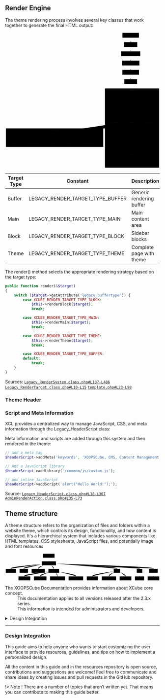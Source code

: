 
## Render Engine

The theme rendering process involves several key classes that work together to generate the final HTML output:

<div class="panzoom-schema">
<svg xmlns="http://www.w3.org/2000/svg" id="mermaid-cyqcvt0zzee" width="100%" aria-roledescription="flowchart-v2" class="xcl-diagram flowchart" style="max-width:1744px" viewBox="0 0 1744.325 1530.075"><defs/><marker id="mermaid-cyqcvt0zzee_flowchart-v2-pointEnd" class="marker flowchart-v2" markerHeight="8" markerUnits="userSpaceOnUse" markerWidth="8" orient="auto" refX="5" refY="5" viewBox="0 0 10 10"><path d="m0 0 10 5-10 5z" class="arrowMarkerPath" style="stroke-width:1;stroke-dasharray:1,0"/></marker><marker id="mermaid-cyqcvt0zzee_flowchart-v2-pointStart" class="marker flowchart-v2" markerHeight="8" markerUnits="userSpaceOnUse" markerWidth="8" orient="auto" refX="4.5" refY="5" viewBox="0 0 10 10"><path d="m0 5 10 5V0z" class="arrowMarkerPath" style="stroke-width:1;stroke-dasharray:1,0"/></marker><marker id="mermaid-cyqcvt0zzee_flowchart-v2-circleEnd" class="marker flowchart-v2" markerHeight="11" markerUnits="userSpaceOnUse" markerWidth="11" orient="auto" refX="11" refY="5" viewBox="0 0 10 10"><circle cx="5" cy="5" r="5" class="arrowMarkerPath" style="stroke-width:1;stroke-dasharray:1,0"/></marker><marker id="mermaid-cyqcvt0zzee_flowchart-v2-circleStart" class="marker flowchart-v2" markerHeight="11" markerUnits="userSpaceOnUse" markerWidth="11" orient="auto" refX="-1" refY="5" viewBox="0 0 10 10"><circle cx="5" cy="5" r="5" class="arrowMarkerPath" style="stroke-width:1;stroke-dasharray:1,0"/></marker><marker id="mermaid-cyqcvt0zzee_flowchart-v2-crossEnd" class="marker cross flowchart-v2" markerHeight="11" markerUnits="userSpaceOnUse" markerWidth="11" orient="auto" refX="12" refY="5.2" viewBox="0 0 11 11"><use xlink:href="#reuse-0" class="arrowMarkerPath" style="stroke-width:2;stroke-dasharray:1,0"/></marker><marker id="mermaid-cyqcvt0zzee_flowchart-v2-crossStart" class="marker cross flowchart-v2" markerHeight="11" markerUnits="userSpaceOnUse" markerWidth="11" orient="auto" refX="-1" refY="5.2" viewBox="0 0 11 11"><use xlink:href="#reuse-0" class="arrowMarkerPath" style="stroke-width:2;stroke-dasharray:1,0"/></marker><g class="root"><g class="clusters"><g id="subGraph1" class="cluster" data-look="classic"><rect width="1098.063" height="208" x="8" y="1081.075"/><foreignObject width="116.162" height="24" class="cluster-label" transform="translate(498.95 1081.075)"><div style="display:table-cell;white-space:nowrap;line-height:1.5;max-width:200px;text-align:center"><span class="nodeLabel"><p>Theme Structure</p></span></div></foreignObject></g><g id="subGraph0" class="cluster" data-look="classic"><rect width="610.263" height="890.075" x="1126.063" y="632"/><foreignObject width="107.5" height="24" class="cluster-label" transform="translate(1377.444 632)"><div style="display:table-cell;white-space:nowrap;line-height:1.5;max-width:200px;text-align:center"><span class="nodeLabel"><p>Render Process</p></span></div></foreignObject></g></g><g class="edgePaths"><path id="L_A_B_0" marker-end="url(#mermaid-cyqcvt0zzee_flowchart-v2-pointEnd)" d="M1415.447 62v46" class="edge-thickness-normal edge-pattern-solid edge-thickness-normal edge-pattern-solid flowchart-link"/><path id="L_B_C_0" marker-end="url(#mermaid-cyqcvt0zzee_flowchart-v2-pointEnd)" d="M1415.447 166v46" class="edge-thickness-normal edge-pattern-solid edge-thickness-normal edge-pattern-solid flowchart-link"/><path id="L_C_D_0" marker-end="url(#mermaid-cyqcvt0zzee_flowchart-v2-pointEnd)" d="M1415.447 270v46" class="edge-thickness-normal edge-pattern-solid edge-thickness-normal edge-pattern-solid flowchart-link"/><path id="L_D_E_0" marker-end="url(#mermaid-cyqcvt0zzee_flowchart-v2-pointEnd)" d="M1415.447 374v46" class="edge-thickness-normal edge-pattern-solid edge-thickness-normal edge-pattern-solid flowchart-link"/><path id="L_E_F_0" marker-end="url(#mermaid-cyqcvt0zzee_flowchart-v2-pointEnd)" d="M1415.447 478v46" class="edge-thickness-normal edge-pattern-solid edge-thickness-normal edge-pattern-solid flowchart-link"/><path id="L_F_G_0" marker-end="url(#mermaid-cyqcvt0zzee_flowchart-v2-pointEnd)" d="M1415.447 582v71" class="edge-thickness-normal edge-pattern-solid edge-thickness-normal edge-pattern-solid flowchart-link"/><path id="L_G_H_0" marker-end="url(#mermaid-cyqcvt0zzee_flowchart-v2-pointEnd)" d="M1415.447 711v4.167c0 4.166 0 12.5.07 20.25s.211 14.917.281 18.5l.07 3.584" class="edge-thickness-normal edge-pattern-solid edge-thickness-normal edge-pattern-solid flowchart-link"/><path id="L_H_I_0" marker-end="url(#mermaid-cyqcvt0zzee_flowchart-v2-pointEnd)" d="m1463.22 856.302 27.857 13.962c27.857 13.962 83.571 41.887 111.428 61.349 27.858 19.462 27.858 30.462 27.858 35.962v5.5" class="edge-thickness-normal edge-pattern-solid edge-thickness-normal edge-pattern-solid flowchart-link"/><path id="L_H_J_0" marker-end="url(#mermaid-cyqcvt0zzee_flowchart-v2-pointEnd)" d="m1427.952 891.57 1.578 8.084c1.578 8.084 4.733 24.253 6.311 37.837 1.578 13.584 1.578 24.584 1.578 30.084v5.5" class="edge-thickness-normal edge-pattern-solid edge-thickness-normal edge-pattern-solid flowchart-link"/><path id="L_H_K_0" marker-end="url(#mermaid-cyqcvt0zzee_flowchart-v2-pointEnd)" d="m1371.813 859.441-22.267 13.439c-22.267 13.439-66.8 40.317-89.067 59.256-22.266 18.939-22.266 29.939-22.266 35.439v5.5" class="edge-thickness-normal edge-pattern-solid edge-thickness-normal edge-pattern-solid flowchart-link"/><path id="L_I_L_0" marker-end="url(#mermaid-cyqcvt0zzee_flowchart-v2-pointEnd)" d="M1630.363 1031.075v25c0 8.333 0 16.667-18.126 25.734s-54.377 18.869-72.503 23.769l-18.126 4.901" class="edge-thickness-normal edge-pattern-solid edge-thickness-normal edge-pattern-solid flowchart-link"/><path id="L_J_L_0" marker-end="url(#mermaid-cyqcvt0zzee_flowchart-v2-pointEnd)" d="M1437.419 1031.075v25c0 8.333 0 16.667.041 24.333.042 7.667.125 14.667.166 18.167l.041 3.5" class="edge-thickness-normal edge-pattern-solid edge-thickness-normal edge-pattern-solid flowchart-link"/><path id="L_K_L_0" marker-end="url(#mermaid-cyqcvt0zzee_flowchart-v2-pointEnd)" d="m1284.737 1031.075 7.18 4.167c7.18 4.166 21.539 12.5 28.719 20.833 7.18 8.333 7.18 16.667 15.408 24.716 8.229 8.048 24.686 15.813 32.915 19.695l8.229 3.882" class="edge-thickness-normal edge-pattern-solid edge-thickness-normal edge-pattern-solid flowchart-link"/><path id="L_L_M_0" marker-end="url(#mermaid-cyqcvt0zzee_flowchart-v2-pointEnd)" d="M1438.034 1160.075v46" class="edge-thickness-normal edge-pattern-solid edge-thickness-normal edge-pattern-solid flowchart-link"/><path id="L_M_N_0" marker-end="url(#mermaid-cyqcvt0zzee_flowchart-v2-pointEnd)" d="M1438.034 1264.075v71" class="edge-thickness-normal edge-pattern-solid edge-thickness-normal edge-pattern-solid flowchart-link"/><path id="L_N_O_0" marker-end="url(#mermaid-cyqcvt0zzee_flowchart-v2-pointEnd)" d="M1438.034 1393.075v46" class="edge-thickness-normal edge-pattern-solid edge-thickness-normal edge-pattern-solid flowchart-link"/><path id="L_P_Q_0" marker-end="url(#mermaid-cyqcvt0zzee_flowchart-v2-pointEnd)" d="m432.528 1142.594-53.205 7.08c-53.204 7.08-159.614 21.241-212.818 31.821-53.205 10.58-53.205 17.58-53.205 21.08v3.5" class="edge-thickness-normal edge-pattern-solid edge-thickness-normal edge-pattern-solid flowchart-link"/><path id="L_P_R_0" marker-end="url(#mermaid-cyqcvt0zzee_flowchart-v2-pointEnd)" d="m432.528 1153.769-18.036 5.217c-18.036 5.218-54.108 15.654-72.144 24.371-18.035 8.718-18.035 15.718-18.035 19.218v3.5" class="edge-thickness-normal edge-pattern-solid edge-thickness-normal edge-pattern-solid flowchart-link"/><path id="L_P_S_0" marker-end="url(#mermaid-cyqcvt0zzee_flowchart-v2-pointEnd)" d="m515.468 1160.075 1.76 4.167c1.761 4.166 5.282 12.5 7.043 20.166 1.76 7.667 1.76 14.667 1.76 18.167v3.5" class="edge-thickness-normal edge-pattern-solid edge-thickness-normal edge-pattern-solid flowchart-link"/><path id="L_P_T_0" marker-end="url(#mermaid-cyqcvt0zzee_flowchart-v2-pointEnd)" d="m575.591 1150.34 23.985 5.789c23.984 5.789 71.954 17.368 95.939 26.657 23.985 9.289 23.985 16.289 23.985 19.789v3.5" class="edge-thickness-normal edge-pattern-solid edge-thickness-normal edge-pattern-solid flowchart-link"/><path id="L_P_U_0" marker-end="url(#mermaid-cyqcvt0zzee_flowchart-v2-pointEnd)" d="m575.591 1141.206 64.32 7.312c64.32 7.311 192.961 21.934 257.281 32.746 64.321 10.811 64.321 17.811 64.321 21.311v3.5" class="edge-thickness-normal edge-pattern-solid edge-thickness-normal edge-pattern-solid flowchart-link"/><path id="L_K_P_0" marker-end="url(#mermaid-cyqcvt0zzee_flowchart-v2-pointEnd)" d="m1214.289 1031.075-3.692 4.167c-3.692 4.166-11.076 12.5-14.768 20.833-3.691 8.333-3.691 16.667-105.785 28.549-102.093 11.882-306.279 27.313-408.372 35.028l-102.093 7.716" class="edge-thickness-normal edge-pattern-solid edge-thickness-normal edge-pattern-solid flowchart-link"/></g><g class="edgeLabels"><g class="edgeLabel"><foreignObject width="0" height="0" class="label"><div class="labelBkg" style="display:table-cell;white-space:nowrap;line-height:1.5;max-width:200px;text-align:center"><span class="edgeLabel"/></div></foreignObject></g><g class="edgeLabel"><foreignObject width="0" height="0" class="label"><div class="labelBkg" style="display:table-cell;white-space:nowrap;line-height:1.5;max-width:200px;text-align:center"><span class="edgeLabel"/></div></foreignObject></g><g class="edgeLabel"><foreignObject width="0" height="0" class="label"><div class="labelBkg" style="display:table-cell;white-space:nowrap;line-height:1.5;max-width:200px;text-align:center"><span class="edgeLabel"/></div></foreignObject></g><g class="edgeLabel"><foreignObject width="0" height="0" class="label"><div class="labelBkg" style="display:table-cell;white-space:nowrap;line-height:1.5;max-width:200px;text-align:center"><span class="edgeLabel"/></div></foreignObject></g><g class="edgeLabel"><foreignObject width="0" height="0" class="label"><div class="labelBkg" style="display:table-cell;white-space:nowrap;line-height:1.5;max-width:200px;text-align:center"><span class="edgeLabel"/></div></foreignObject></g><g class="edgeLabel"><foreignObject width="0" height="0" class="label"><div class="labelBkg" style="display:table-cell;white-space:nowrap;line-height:1.5;max-width:200px;text-align:center"><span class="edgeLabel"/></div></foreignObject></g><g class="edgeLabel"><foreignObject width="0" height="0" class="label"><div class="labelBkg" style="display:table-cell;white-space:nowrap;line-height:1.5;max-width:200px;text-align:center"><span class="edgeLabel"/></div></foreignObject></g><g class="edgeLabel"><foreignObject width="35.438" height="24" class="label" transform="translate(1612.644 928.075)"><div class="labelBkg" style="display:table-cell;white-space:nowrap;line-height:1.5;max-width:200px;text-align:center"><span class="edgeLabel"><p>Main</p></span></div></foreignObject></g><g class="edgeLabel"><foreignObject width="37.775" height="24" class="label" transform="translate(1418.531 928.075)"><div class="labelBkg" style="display:table-cell;white-space:nowrap;line-height:1.5;max-width:200px;text-align:center"><span class="edgeLabel"><p>Block</p></span></div></foreignObject></g><g class="edgeLabel"><foreignObject width="47.963" height="24" class="label" transform="translate(1214.231 928.075)"><div class="labelBkg" style="display:table-cell;white-space:nowrap;line-height:1.5;max-width:200px;text-align:center"><span class="edgeLabel"><p>Theme</p></span></div></foreignObject></g><g class="edgeLabel"><foreignObject width="0" height="0" class="label"><div class="labelBkg" style="display:table-cell;white-space:nowrap;line-height:1.5;max-width:200px;text-align:center"><span class="edgeLabel"/></div></foreignObject></g><g class="edgeLabel"><foreignObject width="0" height="0" class="label"><div class="labelBkg" style="display:table-cell;white-space:nowrap;line-height:1.5;max-width:200px;text-align:center"><span class="edgeLabel"/></div></foreignObject></g><g class="edgeLabel"><foreignObject width="0" height="0" class="label"><div class="labelBkg" style="display:table-cell;white-space:nowrap;line-height:1.5;max-width:200px;text-align:center"><span class="edgeLabel"/></div></foreignObject></g><g class="edgeLabel"><foreignObject width="0" height="0" class="label"><div class="labelBkg" style="display:table-cell;white-space:nowrap;line-height:1.5;max-width:200px;text-align:center"><span class="edgeLabel"/></div></foreignObject></g><g class="edgeLabel"><foreignObject width="0" height="0" class="label"><div class="labelBkg" style="display:table-cell;white-space:nowrap;line-height:1.5;max-width:200px;text-align:center"><span class="edgeLabel"/></div></foreignObject></g><g class="edgeLabel"><foreignObject width="0" height="0" class="label"><div class="labelBkg" style="display:table-cell;white-space:nowrap;line-height:1.5;max-width:200px;text-align:center"><span class="edgeLabel"/></div></foreignObject></g><g class="edgeLabel"><foreignObject width="0" height="0" class="label"><div class="labelBkg" style="display:table-cell;white-space:nowrap;line-height:1.5;max-width:200px;text-align:center"><span class="edgeLabel"/></div></foreignObject></g><g class="edgeLabel"><foreignObject width="0" height="0" class="label"><div class="labelBkg" style="display:table-cell;white-space:nowrap;line-height:1.5;max-width:200px;text-align:center"><span class="edgeLabel"/></div></foreignObject></g><g class="edgeLabel"><foreignObject width="0" height="0" class="label"><div class="labelBkg" style="display:table-cell;white-space:nowrap;line-height:1.5;max-width:200px;text-align:center"><span class="edgeLabel"/></div></foreignObject></g><g class="edgeLabel"><foreignObject width="0" height="0" class="label"><div class="labelBkg" style="display:table-cell;white-space:nowrap;line-height:1.5;max-width:200px;text-align:center"><span class="edgeLabel"/></div></foreignObject></g><g class="edgeLabel"><foreignObject width="0" height="0" class="label"><div class="labelBkg" style="display:table-cell;white-space:nowrap;line-height:1.5;max-width:200px;text-align:center"><span class="edgeLabel"/></div></foreignObject></g><g class="edgeLabel"><foreignObject width="0" height="0" class="label"><div class="labelBkg" style="display:table-cell;white-space:nowrap;line-height:1.5;max-width:200px;text-align:center"><span class="edgeLabel"/></div></foreignObject></g></g><g class="nodes"><g id="flowchart-A-0" class="node default" transform="translate(1415.447 35)"><rect width="185.613" height="54" x="-92.806" y="-27" class="basic label-container"/><g class="label" transform="translate(-62.806 -12)"><rect/><foreignObject width="125.613" height="24"><div style="display:table-cell;white-space:nowrap;line-height:1.5;max-width:200px;text-align:center"><span class="nodeLabel"><p>Legacy_Controller</p></span></div></foreignObject></g></g><g id="flowchart-B-1" class="node default" transform="translate(1415.447 139)"><rect width="148.063" height="54" x="-74.031" y="-27" class="basic label-container"/><g class="label" transform="translate(-44.031 -12)"><rect/><foreignObject width="88.063" height="24"><div style="display:table-cell;white-space:nowrap;line-height:1.5;max-width:200px;text-align:center"><span class="nodeLabel"><p>executeView</p></span></div></foreignObject></g></g><g id="flowchart-C-3" class="node default" transform="translate(1415.447 243)"><rect width="215.25" height="54" x="-107.625" y="-27" class="basic label-container"/><g class="label" transform="translate(-77.625 -12)"><rect/><foreignObject width="155.25" height="24"><div style="display:table-cell;white-space:nowrap;line-height:1.5;max-width:200px;text-align:center"><span class="nodeLabel"><p>Legacy_RenderSystem</p></span></div></foreignObject></g></g><g id="flowchart-D-5" class="node default" transform="translate(1415.447 347)"><rect width="196.625" height="54" x="-98.313" y="-27" class="basic label-container"/><g class="label" transform="translate(-68.313 -12)"><rect/><foreignObject width="136.625" height="24"><div style="display:table-cell;white-space:nowrap;line-height:1.5;max-width:200px;text-align:center"><span class="nodeLabel"><p>createRenderTarget</p></span></div></foreignObject></g></g><g id="flowchart-E-7" class="node default" transform="translate(1415.447 451)"><rect width="187.025" height="54" x="-93.513" y="-27" class="basic label-container"/><g class="label" transform="translate(-63.513 -12)"><rect/><foreignObject width="127.025" height="24"><div style="display:table-cell;white-space:nowrap;line-height:1.5;max-width:200px;text-align:center"><span class="nodeLabel"><p>setTemplateName</p></span></div></foreignObject></g></g><g id="flowchart-F-9" class="node default" transform="translate(1415.447 555)"><rect width="143.438" height="54" x="-71.719" y="-27" class="basic label-container"/><g class="label" transform="translate(-41.719 -12)"><rect/><foreignObject width="83.438" height="24"><div style="display:table-cell;white-space:nowrap;line-height:1.5;max-width:200px;text-align:center"><span class="nodeLabel"><p>setAttribute</p></span></div></foreignObject></g></g><g id="flowchart-G-11" class="node default" transform="translate(1415.447 684)"><rect width="106.338" height="54" x="-53.169" y="-27" class="basic label-container"/><g class="label" transform="translate(-23.169 -12)"><rect/><foreignObject width="46.338" height="24"><div style="display:table-cell;white-space:nowrap;line-height:1.5;max-width:200px;text-align:center"><span class="nodeLabel"><p>render</p></span></div></foreignObject></g></g><g id="flowchart-H-13" class="node default" transform="translate(1415.447 832.038)"><polygon points="71.038 0 142.075 -71.038 71.038 -142.075 0 -71.038" class="label-container" transform="translate(-71.038 71.038)"/><g class="label" transform="translate(-44.038 -12)"><rect/><foreignObject width="88.075" height="24"><div style="display:table-cell;white-space:nowrap;line-height:1.5;max-width:200px;text-align:center"><span class="nodeLabel"><p>Target Type?</p></span></div></foreignObject></g></g><g id="flowchart-I-15" class="node default" transform="translate(1630.363 1004.075)"><rect width="141.775" height="54" x="-70.888" y="-27" class="basic label-container"/><g class="label" transform="translate(-40.888 -12)"><rect/><foreignObject width="81.775" height="24"><div style="display:table-cell;white-space:nowrap;line-height:1.5;max-width:200px;text-align:center"><span class="nodeLabel"><p>renderMain</p></span></div></foreignObject></g></g><g id="flowchart-J-17" class="node default" transform="translate(1437.419 1004.075)"><rect width="144.113" height="54" x="-72.056" y="-27" class="basic label-container"/><g class="label" transform="translate(-42.056 -12)"><rect/><foreignObject width="84.113" height="24"><div style="display:table-cell;white-space:nowrap;line-height:1.5;max-width:200px;text-align:center"><span class="nodeLabel"><p>renderBlock</p></span></div></foreignObject></g></g><g id="flowchart-K-19" class="node default" transform="translate(1238.213 1004.075)"><rect width="154.3" height="54" x="-77.15" y="-27" class="basic label-container"/><g class="label" transform="translate(-47.15 -12)"><rect/><foreignObject width="94.3" height="24"><div style="display:table-cell;white-space:nowrap;line-height:1.5;max-width:200px;text-align:center"><span class="nodeLabel"><p>renderTheme</p></span></div></foreignObject></g></g><g id="flowchart-L-21" class="node default" transform="translate(1438.034 1133.075)"><rect width="159.425" height="54" x="-79.713" y="-27" class="basic label-container"/><g class="label" transform="translate(-49.713 -12)"><rect/><foreignObject width="99.425" height="24"><div style="display:table-cell;white-space:nowrap;line-height:1.5;max-width:200px;text-align:center"><span class="nodeLabel"><p>fetchTemplate</p></span></div></foreignObject></g></g><g id="flowchart-M-27" class="node default" transform="translate(1438.034 1237.075)"><rect width="229.963" height="54" x="-114.981" y="-27" class="basic label-container"/><g class="label" transform="translate(-84.981 -12)"><rect/><foreignObject width="169.963" height="24"><div style="display:table-cell;white-space:nowrap;line-height:1.5;max-width:200px;text-align:center"><span class="nodeLabel"><p>Smarty Template Engine</p></span></div></foreignObject></g></g><g id="flowchart-N-29" class="node default" transform="translate(1438.034 1366.075)"><rect width="159.287" height="54" x="-79.644" y="-27" class="basic label-container"/><g class="label" transform="translate(-49.644 -12)"><rect/><foreignObject width="99.287" height="24"><div style="display:table-cell;white-space:nowrap;line-height:1.5;max-width:200px;text-align:center"><span class="nodeLabel"><p>Template Files</p></span></div></foreignObject></g></g><g id="flowchart-O-31" class="node default" transform="translate(1438.034 1470.075)"><rect width="156.45" height="54" x="-78.225" y="-27" class="basic label-container"/><g class="label" transform="translate(-48.225 -12)"><rect/><foreignObject width="96.45" height="24"><div style="display:table-cell;white-space:nowrap;line-height:1.5;max-width:200px;text-align:center"><span class="nodeLabel"><p>HTML Output</p></span></div></foreignObject></g></g><g id="flowchart-P-32" class="node default" transform="translate(504.06 1133.075)"><rect width="143.063" height="54" x="-71.531" y="-27" class="basic label-container"/><g class="label" transform="translate(-41.531 -12)"><rect/><foreignObject width="83.063" height="24"><div style="display:table-cell;white-space:nowrap;line-height:1.5;max-width:200px;text-align:center"><span class="nodeLabel"><p>Theme Files</p></span></div></foreignObject></g></g><g id="flowchart-Q-34" class="node default" transform="translate(113.3 1237.075)"><rect width="140.6" height="54" x="-70.3" y="-27" class="basic label-container"/><g class="label" transform="translate(-40.3 -12)"><rect/><foreignObject width="80.6" height="24"><div style="display:table-cell;white-space:nowrap;line-height:1.5;max-width:200px;text-align:center"><span class="nodeLabel"><p>theme.html</p></span></div></foreignObject></g></g><g id="flowchart-R-36" class="node default" transform="translate(324.313 1237.075)"><rect width="181.425" height="54" x="-90.713" y="-27" class="basic label-container"/><g class="label" transform="translate(-60.713 -12)"><rect/><foreignObject width="121.425" height="24"><div style="display:table-cell;white-space:nowrap;line-height:1.5;max-width:200px;text-align:center"><span class="nodeLabel"><p>manifesto.ini.php</p></span></div></foreignObject></g></g><g id="flowchart-S-38" class="node default" transform="translate(526.031 1237.075)"><rect width="122.013" height="54" x="-61.006" y="-27" class="basic label-container"/><g class="label" transform="translate(-31.006 -12)"><rect/><foreignObject width="62.013" height="24"><div style="display:table-cell;white-space:nowrap;line-height:1.5;max-width:200px;text-align:center"><span class="nodeLabel"><p>CSS Files</p></span></div></foreignObject></g></g><g id="flowchart-T-40" class="node default" transform="translate(719.5 1237.075)"><rect width="164.925" height="54" x="-82.463" y="-27" class="basic label-container"/><g class="label" transform="translate(-52.463 -12)"><rect/><foreignObject width="104.925" height="24"><div style="display:table-cell;white-space:nowrap;line-height:1.5;max-width:200px;text-align:center"><span class="nodeLabel"><p>JavaScript Files</p></span></div></foreignObject></g></g><g id="flowchart-U-42" class="node default" transform="translate(961.513 1237.075)"><rect width="219.1" height="54" x="-109.55" y="-27" class="basic label-container"/><g class="label" transform="translate(-79.55 -12)"><rect/><foreignObject width="159.1" height="24"><div style="display:table-cell;white-space:nowrap;line-height:1.5;max-width:200px;text-align:center"><span class="nodeLabel"><p>Component Templates</p></span></div></foreignObject></g></g></g></g></svg>
</div>

<div class="table-wrapper">
<table><thead><tr><th>Target Type</th><th>Constant</th><th>Description</th></tr></thead><tbody><tr><td>Buffer</td><td>LEGACY_RENDER_TARGET_TYPE_BUFFER</td><td>Generic rendering buffer</td></tr><tr><td>Main</td><td>LEGACY_RENDER_TARGET_TYPE_MAIN</td><td>Main content area</td></tr><tr><td>Block</td><td>LEGACY_RENDER_TARGET_TYPE_BLOCK</td><td>Sidebar blocks</td></tr><tr><td>Theme</td><td>LEGACY_RENDER_TARGET_TYPE_THEME</td><td>Complete page with theme</td></tr></tbody></table>
</div>


The render() method selects the appropriate rendering strategy based on the target type:

```php
public function render(&$target)
{
    switch ($target->getAttribute('legacy_buffertype')) {
        case XCUBE_RENDER_TARGET_TYPE_BLOCK:
            $this->renderBlock($target);
            break;

        case XCUBE_RENDER_TARGET_TYPE_MAIN:
            $this->renderMain($target);
            break;

        case XCUBE_RENDER_TARGET_TYPE_THEME:
            $this->renderTheme($target);
            break;

        case XCUBE_RENDER_TARGET_TYPE_BUFFER:
        default:
            break;
    }
}
```

<span class="iconify" data-icon="mdi:github"></span> Sources: <code><a href="https://github.com/xoopscube/legacy/blob/7f33bc98/html/modules/legacyRender/kernel/Legacy_RenderSystem.class.php#L107-L486" target="_blank">Legacy_RenderSystem.class.php#L107-L486</a></code>
<code><a href="https://github.com/xoopscube/legacy/blob/7f33bc98/html/modules/legacyRender/kernel/Legacy_RenderTarget.class.php#L10-L15" target="_blank">Legacy_RenderTarget.class.php#L10-L15</a></code>
<code><a href="https://github.com/xoopscube/legacy/blob/7f33bc98/html/class/template.php#L23-L98" target="_blank">template.php#L23-L98</a></code>



### Theme Header 

### Script and Meta Information

XCL provides a centralized way to manage JavaScript, CSS, and meta information through the Legacy_HeaderScript class:

Meta information and scripts are added through this system and then rendered in the theme:

```php
// Add a meta tag
$headerScript->addMeta('keywords', 'XOOPSCube, CMS, Content Management');

// Add a JavaScript library
$headerScript->addLibrary('/common/js/custom.js');

// Add inline JavaScript
$headerScript->addScript('alert("Hello World!");');
```

<span class="iconify" data-icon="mdi:github"></span> Source: <code><a href="https://github.com/xoopscube/legacy/blob/7f33bc98/html/modules/legacy/class/Legacy_HeaderScript.class.php#L18-L307
">Legacy_HeaderScript.class.php#L18-L307</a></code>
<code><a href="https://github.com/xoopscube/legacy/blob/7f33bc98/html/modules/legacyRender/admin/actions/AdminRenderAction.class.php#L35-L73" target="_blank">AdminRenderAction.class.php#L35-L73</a></code>


## Theme structure

A theme structure refers to the organization of files and folders within a website theme, which controls its design, functionality, and how content is displayed. It's a hierarchical system that includes various components like HTML templates, CSS stylesheets, JavaScript files, and potentially image and font resources


<div class="panzoom-schema">
<svg xmlns="http://www.w3.org/2000/svg" xmlns:xlink="http://www.w3.org/1999/xlink" id="xcl-admin-theme-flow" width="100%" class="xcl-diagram flowchart" style="max-width:2134px;" viewBox="0 0 2134.919 382"><marker id="xcl-admin-theme-flow_flowchart-v2-pointEnd" class="marker flowchart-v2" markerHeight="8" markerUnits="userSpaceOnUse" markerWidth="8" orient="auto" refX="5" refY="5" viewBox="0 0 10 10"><path stroke-dasharray="1 0" d="m0 0 10 5-10 5z" class="arrowMarkerPath"/></marker><marker id="xcl-admin-theme-flow_flowchart-v2-pointStart" class="marker flowchart-v2" markerHeight="8" markerUnits="userSpaceOnUse" markerWidth="8" orient="auto" refX="4.5" refY="5" viewBox="0 0 10 10"><path stroke-dasharray="1 0" d="m0 5 10 5V0z" class="arrowMarkerPath"/></marker><marker id="xcl-admin-theme-flow_flowchart-v2-circleEnd" class="marker flowchart-v2" markerHeight="11" markerUnits="userSpaceOnUse" markerWidth="11" orient="auto" refX="11" refY="5" viewBox="0 0 10 10"><circle cx="5" cy="5" r="5" stroke-dasharray="1 0" class="arrowMarkerPath"/></marker><marker id="xcl-admin-theme-flow_flowchart-v2-circleStart" class="marker flowchart-v2" markerHeight="11" markerUnits="userSpaceOnUse" markerWidth="11" orient="auto" refX="-1" refY="5" viewBox="0 0 10 10"><circle cx="5" cy="5" r="5" stroke-dasharray="1 0" class="arrowMarkerPath"/></marker><marker id="xcl-admin-theme-flow_flowchart-v2-crossEnd" class="marker cross flowchart-v2" markerHeight="11" markerUnits="userSpaceOnUse" markerWidth="11" orient="auto" refX="12" refY="5.2" viewBox="0 0 11 11"><use xlink:href="#reuse-0" stroke-dasharray="1 0" stroke-width="2" class="arrowMarkerPath"/></marker><marker id="xcl-admin-theme-flow_flowchart-v2-crossStart" class="marker cross flowchart-v2" markerHeight="11" markerUnits="userSpaceOnUse" markerWidth="11" orient="auto" refX="-1" refY="5.2" viewBox="0 0 11 11"><use xlink:href="#reuse-0" stroke-dasharray="1 0" stroke-width="2" class="arrowMarkerPath"/></marker><g class="root"><g class="edgePaths"><path id="L_A_B_0" marker-end="url(#xcl-admin-theme-flow_flowchart-v2-pointEnd)" d="M603.109 62v46" class="edge-thickness-normal edge-pattern-solid edge-thickness-normal edge-pattern-solid flowchart-link"/><path id="L_B_C_0" marker-end="url(#xcl-admin-theme-flow_flowchart-v2-pointEnd)" d="m505.316 148.69-71.17 7.051c-71.169 7.052-213.507 21.156-284.677 31.707C78.3 198 78.3 205 78.3 208.5v3.5" class="edge-thickness-normal edge-pattern-solid edge-thickness-normal edge-pattern-solid flowchart-link"/><path id="L_B_D_0" marker-end="url(#xcl-admin-theme-flow_flowchart-v2-pointEnd)" d="m505.316 153.689-41.4 6.219c-41.399 6.218-124.198 18.655-165.598 28.374C256.919 198 256.919 205 256.919 208.5v3.5" class="edge-thickness-normal edge-pattern-solid edge-thickness-normal edge-pattern-solid flowchart-link"/><path id="L_B_E_0" marker-end="url(#xcl-admin-theme-flow_flowchart-v2-pointEnd)" d="m526.7 166-11.792 4.167c-11.792 4.166-35.375 12.5-47.166 20.166C455.95 198 455.95 205 455.95 208.5v3.5" class="edge-thickness-normal edge-pattern-solid edge-thickness-normal edge-pattern-solid flowchart-link"/><path id="L_B_F_0" marker-end="url(#xcl-admin-theme-flow_flowchart-v2-pointEnd)" d="m638.045 166 5.392 4.167c5.391 4.166 16.174 12.5 21.565 20.166 5.392 7.667 5.392 14.667 5.392 18.167v3.5" class="edge-thickness-normal edge-pattern-solid edge-thickness-normal edge-pattern-solid flowchart-link"/><path id="L_F_F1_0" marker-end="url(#xcl-admin-theme-flow_flowchart-v2-pointEnd)" d="m596.663 252.466-55.22 7.089c-55.22 7.089-165.66 21.267-220.879 31.856C265.344 302 265.344 309 265.344 312.5v3.5" class="edge-thickness-normal edge-pattern-solid edge-thickness-normal edge-pattern-solid flowchart-link"/><path id="L_F_F2_0" marker-end="url(#xcl-admin-theme-flow_flowchart-v2-pointEnd)" d="m596.663 263.498-18.886 5.25c-18.885 5.251-56.656 15.751-75.542 24.502C483.35 302 483.35 309 483.35 312.5v3.5" class="edge-thickness-normal edge-pattern-solid edge-thickness-normal edge-pattern-solid flowchart-link"/><path id="L_F_F3_0" marker-end="url(#xcl-admin-theme-flow_flowchart-v2-pointEnd)" d="m697.64 270 4.205 4.167c4.205 4.166 12.614 12.5 16.819 20.166 4.205 7.667 4.205 14.667 4.205 18.167v3.5" class="edge-thickness-normal edge-pattern-solid edge-thickness-normal edge-pattern-solid flowchart-link"/><path id="L_F_F4_0" marker-end="url(#xcl-admin-theme-flow_flowchart-v2-pointEnd)" d="m744.125 255.545 38.648 6.576c38.648 6.576 115.944 19.727 154.592 29.803C976.013 302 976.013 309 976.013 312.5v3.5" class="edge-thickness-normal edge-pattern-solid edge-thickness-normal edge-pattern-solid flowchart-link"/><path id="L_B_G_0" marker-end="url(#xcl-admin-theme-flow_flowchart-v2-pointEnd)" d="m700.903 144.416 140.182 7.764c140.183 7.764 420.547 23.292 560.73 34.556C1541.997 198 1541.997 205 1541.997 208.5v3.5" class="edge-thickness-normal edge-pattern-solid edge-thickness-normal edge-pattern-solid flowchart-link"/><path id="L_G_G1_0" marker-end="url(#xcl-admin-theme-flow_flowchart-v2-pointEnd)" d="m1498.391 249.731-48.879 7.545c-48.879 7.545-146.636 22.634-195.515 33.679C1205.119 302 1205.119 309 1205.119 312.5v3.5" class="edge-thickness-normal edge-pattern-solid edge-thickness-normal edge-pattern-solid flowchart-link"/><path id="L_G_G2_0" marker-end="url(#xcl-admin-theme-flow_flowchart-v2-pointEnd)" d="m1498.391 263.625-11.056 5.229c-11.056 5.229-33.167 15.688-44.223 24.417-11.056 8.729-11.056 15.729-11.056 19.229v3.5" class="edge-thickness-normal edge-pattern-solid edge-thickness-normal edge-pattern-solid flowchart-link"/><path id="L_G_G3_0" marker-end="url(#xcl-admin-theme-flow_flowchart-v2-pointEnd)" d="m1585.603 262.075 12.544 5.488c12.545 5.487 37.633 16.462 50.177 25.45 12.545 8.987 12.545 15.987 12.545 19.487v3.5" class="edge-thickness-normal edge-pattern-solid edge-thickness-normal edge-pattern-solid flowchart-link"/><path id="L_B_H_0" marker-end="url(#xcl-admin-theme-flow_flowchart-v2-pointEnd)" d="m700.903 143.064 192.243 7.989c192.244 7.99 576.73 23.968 768.973 35.458C1854.363 198 1854.363 205 1854.363 208.5v3.5" class="edge-thickness-normal edge-pattern-solid edge-thickness-normal edge-pattern-solid flowchart-link"/><path id="L_H_H1_0" marker-end="url(#xcl-admin-theme-flow_flowchart-v2-pointEnd)" d="M1854.363 270v46" class="edge-thickness-normal edge-pattern-solid edge-thickness-normal edge-pattern-solid flowchart-link"/><path id="L_B_I_0" marker-end="url(#xcl-admin-theme-flow_flowchart-v2-pointEnd)" d="m700.903 142.522 224.357 8.08c224.357 8.079 673.07 24.239 897.427 35.818C2047.044 198 2047.044 205 2047.044 208.5v3.5" class="edge-thickness-normal edge-pattern-solid edge-thickness-normal edge-pattern-solid flowchart-link"/><path id="L_I_I1_0" marker-end="url(#xcl-admin-theme-flow_flowchart-v2-pointEnd)" d="M2047.044 270v46" class="edge-thickness-normal edge-pattern-solid edge-thickness-normal edge-pattern-solid flowchart-link"/></g><g class="edgeLabels"><g class="edgeLabel"><foreignObject width="0" height="0" class="label"><div xmlns="http://www.w3.org/1999/xhtml" class="labelBkg" display="table-cell" style="white-space:nowrap;line-height:1.5;max-width:200px;text-align:center"><span class="edgeLabel"/></div></foreignObject></g><g class="edgeLabel"><foreignObject width="0" height="0" class="label"><div xmlns="http://www.w3.org/1999/xhtml" class="labelBkg" display="table-cell" style="white-space:nowrap;line-height:1.5;max-width:200px;text-align:center"><span class="edgeLabel"/></div></foreignObject></g><g class="edgeLabel"><foreignObject width="0" height="0" class="label"><div xmlns="http://www.w3.org/1999/xhtml" class="labelBkg" display="table-cell" style="white-space:nowrap;line-height:1.5;max-width:200px;text-align:center"><span class="edgeLabel"/></div></foreignObject></g><g class="edgeLabel"><foreignObject width="0" height="0" class="label"><div xmlns="http://www.w3.org/1999/xhtml" class="labelBkg" display="table-cell" style="white-space:nowrap;line-height:1.5;max-width:200px;text-align:center"><span class="edgeLabel"/></div></foreignObject></g><g class="edgeLabel"><foreignObject width="0" height="0" class="label"><div xmlns="http://www.w3.org/1999/xhtml" class="labelBkg" display="table-cell" style="white-space:nowrap;line-height:1.5;max-width:200px;text-align:center"><span class="edgeLabel"/></div></foreignObject></g><g class="edgeLabel"><foreignObject width="0" height="0" class="label"><div xmlns="http://www.w3.org/1999/xhtml" class="labelBkg" display="table-cell" style="white-space:nowrap;line-height:1.5;max-width:200px;text-align:center"><span class="edgeLabel"/></div></foreignObject></g><g class="edgeLabel"><foreignObject width="0" height="0" class="label"><div xmlns="http://www.w3.org/1999/xhtml" class="labelBkg" display="table-cell" style="white-space:nowrap;line-height:1.5;max-width:200px;text-align:center"><span class="edgeLabel"/></div></foreignObject></g><g class="edgeLabel"><foreignObject width="0" height="0" class="label"><div xmlns="http://www.w3.org/1999/xhtml" class="labelBkg" display="table-cell" style="white-space:nowrap;line-height:1.5;max-width:200px;text-align:center"><span class="edgeLabel"/></div></foreignObject></g><g class="edgeLabel"><foreignObject width="0" height="0" class="label"><div xmlns="http://www.w3.org/1999/xhtml" class="labelBkg" display="table-cell" style="white-space:nowrap;line-height:1.5;max-width:200px;text-align:center"><span class="edgeLabel"/></div></foreignObject></g><g class="edgeLabel"><foreignObject width="0" height="0" class="label"><div xmlns="http://www.w3.org/1999/xhtml" class="labelBkg" display="table-cell" style="white-space:nowrap;line-height:1.5;max-width:200px;text-align:center"><span class="edgeLabel"/></div></foreignObject></g><g class="edgeLabel"><foreignObject width="0" height="0" class="label"><div xmlns="http://www.w3.org/1999/xhtml" class="labelBkg" display="table-cell" style="white-space:nowrap;line-height:1.5;max-width:200px;text-align:center"><span class="edgeLabel"/></div></foreignObject></g><g class="edgeLabel"><foreignObject width="0" height="0" class="label"><div xmlns="http://www.w3.org/1999/xhtml" class="labelBkg" display="table-cell" style="white-space:nowrap;line-height:1.5;max-width:200px;text-align:center"><span class="edgeLabel"/></div></foreignObject></g><g class="edgeLabel"><foreignObject width="0" height="0" class="label"><div xmlns="http://www.w3.org/1999/xhtml" class="labelBkg" display="table-cell" style="white-space:nowrap;line-height:1.5;max-width:200px;text-align:center"><span class="edgeLabel"/></div></foreignObject></g><g class="edgeLabel"><foreignObject width="0" height="0" class="label"><div xmlns="http://www.w3.org/1999/xhtml" class="labelBkg" display="table-cell" style="white-space:nowrap;line-height:1.5;max-width:200px;text-align:center"><span class="edgeLabel"/></div></foreignObject></g><g class="edgeLabel"><foreignObject width="0" height="0" class="label"><div xmlns="http://www.w3.org/1999/xhtml" class="labelBkg" display="table-cell" style="white-space:nowrap;line-height:1.5;max-width:200px;text-align:center"><span class="edgeLabel"/></div></foreignObject></g><g class="edgeLabel"><foreignObject width="0" height="0" class="label"><div xmlns="http://www.w3.org/1999/xhtml" class="labelBkg" display="table-cell" style="white-space:nowrap;line-height:1.5;max-width:200px;text-align:center"><span class="edgeLabel"/></div></foreignObject></g><g class="edgeLabel"><foreignObject width="0" height="0" class="label"><div xmlns="http://www.w3.org/1999/xhtml" class="labelBkg" display="table-cell" style="white-space:nowrap;line-height:1.5;max-width:200px;text-align:center"><span class="edgeLabel"/></div></foreignObject></g></g><g class="nodes"><g id="flowchart-A-0" class="node default"><path d="M524.916 8h156.388v54H524.916z" class="basic label-container"/><g class="label" transform="translate(554.916 23)"><rect/><foreignObject width="96.388" height="24"><div xmlns="http://www.w3.org/1999/xhtml" display="table-cell" style="white-space:nowrap;line-height:1.5;max-width:200px;text-align:center"><span class="nodeLabel"><p>html/themes/</p></span></div></foreignObject></g></g><g id="flowchart-B-1" class="node default"><path d="M505.316 112h195.588v54H505.316z" class="basic label-container"/><g class="label" transform="translate(535.316 127)"><rect/><foreignObject width="135.588" height="24"><div xmlns="http://www.w3.org/1999/xhtml" display="table-cell" style="white-space:nowrap;line-height:1.5;max-width:200px;text-align:center"><span class="nodeLabel"><p>your_theme_name/</p></span></div></foreignObject></g></g><g id="flowchart-C-3" class="node default"><path d="M8 216h140.6v54H8z" class="basic label-container"/><g class="label" transform="translate(38 231)"><rect/><foreignObject width="80.6" height="24"><div xmlns="http://www.w3.org/1999/xhtml" display="table-cell" style="white-space:nowrap;line-height:1.5;max-width:200px;text-align:center"><span class="nodeLabel"><p>theme.html</p></span></div></foreignObject></g></g><g id="flowchart-D-5" class="node default"><path d="M198.6 216h116.638v54H198.6z" class="basic label-container"/><g class="label" transform="translate(228.6 231)"><rect/><foreignObject width="56.638" height="24"><div xmlns="http://www.w3.org/1999/xhtml" display="table-cell" style="white-space:nowrap;line-height:1.5;max-width:200px;text-align:center"><span class="nodeLabel"><p>style.css</p></span></div></foreignObject></g></g><g id="flowchart-E-7" class="node default"><path d="M365.237 216h181.425v54H365.237z" class="basic label-container"/><g class="label" transform="translate(395.238 231)"><rect/><foreignObject width="121.425" height="24"><div xmlns="http://www.w3.org/1999/xhtml" display="table-cell" style="white-space:nowrap;line-height:1.5;max-width:200px;text-align:center"><span class="nodeLabel"><p>manifesto.ini.php</p></span></div></foreignObject></g></g><g id="flowchart-F-9" class="node default"><path d="M596.663 216h147.463v54H596.663z" class="basic label-container"/><g class="label" transform="translate(626.663 231)"><rect/><foreignObject width="87.463" height="24"><div xmlns="http://www.w3.org/1999/xhtml" display="table-cell" style="white-space:nowrap;line-height:1.5;max-width:200px;text-align:center"><span class="nodeLabel"><p>component/</p></span></div></foreignObject></g></g><g id="flowchart-F1-11" class="node default"><path d="M184.006 320h162.675v54H184.006z" class="basic label-container"/><g class="label" transform="translate(214.006 335)"><rect/><foreignObject width="102.675" height="24"><div xmlns="http://www.w3.org/1999/xhtml" display="table-cell" style="white-space:nowrap;line-height:1.5;max-width:200px;text-align:center"><span class="nodeLabel"><p>block-left.html</p></span></div></foreignObject></g></g><g id="flowchart-F2-13" class="node default"><path d="M396.681 320h173.338v54H396.681z" class="basic label-container"/><g class="label" transform="translate(426.681 335)"><rect/><foreignObject width="113.338" height="24"><div xmlns="http://www.w3.org/1999/xhtml" display="table-cell" style="white-space:nowrap;line-height:1.5;max-width:200px;text-align:center"><span class="nodeLabel"><p>block-right.html</p></span></div></foreignObject></g></g><g id="flowchart-F3-15" class="node default"><path d="M620.019 320h205.7v54h-205.7z" class="basic label-container"/><g class="label" transform="translate(650.019 335)"><rect/><foreignObject width="145.7" height="24"><div xmlns="http://www.w3.org/1999/xhtml" display="table-cell" style="white-space:nowrap;line-height:1.5;max-width:200px;text-align:center"><span class="nodeLabel"><p>_inc_nav_theme.html</p></span></div></foreignObject></g></g><g id="flowchart-F4-17" class="node default"><path d="M875.719 320h200.588v54H875.719z" class="basic label-container"/><g class="label" transform="translate(905.719 335)"><rect/><foreignObject width="140.588" height="24"><div xmlns="http://www.w3.org/1999/xhtml" display="table-cell" style="white-space:nowrap;line-height:1.5;max-width:200px;text-align:center"><span class="nodeLabel"><p>other components...</p></span></div></foreignObject></g></g><g id="flowchart-G-19" class="node default"><path d="M1498.391 216h87.212v54h-87.212z" class="basic label-container"/><g class="label" transform="translate(1528.39 231)"><rect/><foreignObject width="27.212" height="24"><div xmlns="http://www.w3.org/1999/xhtml" display="table-cell" style="white-space:nowrap;line-height:1.5;max-width:200px;text-align:center"><span class="nodeLabel"><p>css/</p></span></div></foreignObject></g></g><g id="flowchart-G1-21" class="node default"><path d="M1126.306 320h157.625v54h-157.625z" class="basic label-container"/><g class="label" transform="translate(1156.306 335)"><rect/><foreignObject width="97.625" height="24"><div xmlns="http://www.w3.org/1999/xhtml" display="table-cell" style="white-space:nowrap;line-height:1.5;max-width:200px;text-align:center"><span class="nodeLabel"><p>dropdown.css</p></span></div></foreignObject></g></g><g id="flowchart-G2-23" class="node default"><path d="M1333.931 320h196.25v54h-196.25z" class="basic label-container"/><g class="label" transform="translate(1363.931 335)"><rect/><foreignObject width="136.25" height="24"><div xmlns="http://www.w3.org/1999/xhtml" display="table-cell" style="white-space:nowrap;line-height:1.5;max-width:200px;text-align:center"><span class="nodeLabel"><p>jquery-ui.theme.css</p></span></div></foreignObject></g></g><g id="flowchart-G3-25" class="node default"><path d="M1580.181 320h161.375v54h-161.375z" class="basic label-container"/><g class="label" transform="translate(1610.181 335)"><rect/><foreignObject width="101.375" height="24"><div xmlns="http://www.w3.org/1999/xhtml" display="table-cell" style="white-space:nowrap;line-height:1.5;max-width:200px;text-align:center"><span class="nodeLabel"><p>other CSS files</p></span></div></foreignObject></g></g><g id="flowchart-H-27" class="node default"><path d="M1815.913 216h76.9v54h-76.9z" class="basic label-container"/><g class="label" transform="translate(1845.913 231)"><rect/><foreignObject width="16.9" height="24"><div xmlns="http://www.w3.org/1999/xhtml" display="table-cell" style="white-space:nowrap;line-height:1.5;max-width:200px;text-align:center"><span class="nodeLabel"><p>js/</p></span></div></foreignObject></g></g><g id="flowchart-H1-29" class="node default"><path d="M1791.557 320h125.613v54h-125.613z" class="basic label-container"/><g class="label" transform="translate(1821.556 335)"><rect/><foreignObject width="65.613" height="24"><div xmlns="http://www.w3.org/1999/xhtml" display="table-cell" style="white-space:nowrap;line-height:1.5;max-width:200px;text-align:center"><span class="nodeLabel"><p>plugins.js</p></span></div></foreignObject></g></g><g id="flowchart-I-31" class="node default"><path d="M1988.738 216h116.612v54h-116.612z" class="basic label-container"/><g class="label" transform="translate(2018.738 231)"><rect/><foreignObject width="56.612" height="24"><div xmlns="http://www.w3.org/1999/xhtml" display="table-cell" style="white-space:nowrap;line-height:1.5;max-width:200px;text-align:center"><span class="nodeLabel"><p>images/</p></span></div></foreignObject></g></g><g id="flowchart-I1-33" class="node default"><path d="M1967.169 320h159.75v54h-159.75z" class="basic label-container"/><g class="label" transform="translate(1997.169 335)"><rect/><foreignObject width="99.75" height="24"><div xmlns="http://www.w3.org/1999/xhtml" display="table-cell" style="white-space:nowrap;line-height:1.5;max-width:200px;text-align:center"><span class="nodeLabel"><p>theme images</p></span></div></foreignObject></g></g></g></g></svg>
</div>



<dl>
  <dt>The XOOPSCube Documentation provides information about XCube core concept.</dt>
  <dd><span class="iconify" data-icon="mdi:cube-scan" data-width="18px" data-height="18px"></span> This documentation applies to all versions released after the 2.3.x series.</dd>
  <dd><span class="iconify" data-icon="mdi:account-multiple" data-width="18px" data-height="18px"></span> This information is intended for administrators and developers.</dd>
</dl>

<details>
<summary style="cursor: pointer;">Design Integration</summary>

- Framework Agnostic
- Theme and Templates
- Frontend Theme Design
- Admin Theme Design
- Theme & Templates
- Components
- Customization and personalization
- Single File Component : Preload - add-on, extension, plugin
- Folder Structure
- Modules Templates

</details>

-----

### Design Integration

This guide aims to help anyone who wants to start customizing the user interface to provide resources, guidelines, and tips on how to implement a personalized design.

All the content in this guide and in the resources repository is open source, contributions and suggestions are welcome! Feel free to communicate and share ideas by creating issues and pull requests in the GitHub repository.

!> Note ! There are a number of topics that aren’t written yet. That means you can contribute to making this guide better.
